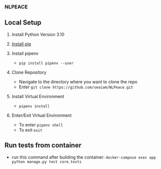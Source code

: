 
### NLPEACE

  

## Local Setup

1. Install Python Version 3.10 


2. [Install pip](https://pip.pypa.io/en/stable/installation/)  

3. Install pipenv
	* ```pip install pipenv --user```

4.  Clone Repository
	* Navigate to the directory where you want to clone the repo
	* Enter  ```git clone https://github.com/seaiam/NLPeace.git```
5.  Install Virtual Environment
	* ```pipenv install```
6. Enter/Exit Virtual Environment 
	* To enter ```pipenv shell```
	* To exit ```exit```

## Run tests from container
* run this command after building the container:
     ```docker-compose exec app python manage.py test core.tests```
